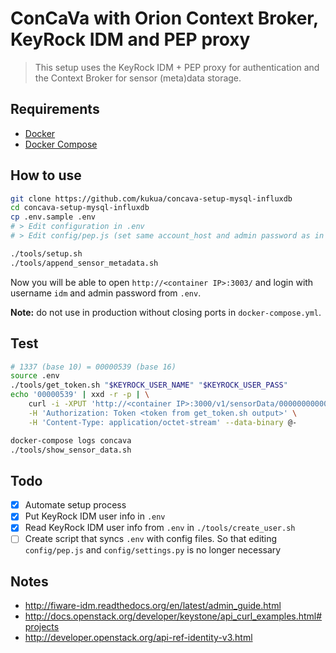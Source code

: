 # ConCaVa with Orion Context Broker, KeyRock IDM and PEP proxy

> This setup uses the KeyRock IDM + PEP proxy for authentication and the Context Broker for sensor (meta)data storage.

## Requirements

- [Docker](https://docs.docker.com/engine/installation/)
- [Docker Compose](https://docs.docker.com/compose/install/)

## How to use

```bash
git clone https://github.com/kukua/concava-setup-mysql-influxdb
cd concava-setup-mysql-influxdb
cp .env.sample .env
# > Edit configuration in .env
# > Edit config/pep.js (set same account_host and admin password as in .env)

./tools/setup.sh
./tools/append_sensor_metadata.sh
```

Now you will be able to open `http://<container IP>:3003/` and login with username `idm` and admin password from `.env`.

__Note:__ do not use in production without closing ports in `docker-compose.yml`.

## Test

```bash
# 1337 (base 10) = 00000539 (base 16)
source .env
./tools/get_token.sh "$KEYROCK_USER_NAME" "$KEYROCK_USER_PASS"
echo '00000539' | xxd -r -p | \
	curl -i -XPUT 'http://<container IP>:3000/v1/sensorData/0000000000000001' \
	-H 'Authorization: Token <token from get_token.sh output>' \
	-H 'Content-Type: application/octet-stream' --data-binary @-

docker-compose logs concava
./tools/show_sensor_data.sh
```

## Todo

- [x] Automate setup process
- [x] Put KeyRock IDM user info in `.env`
- [x] Read KeyRock IDM user info from `.env` in `./tools/create_user.sh`
- [ ] Create script that syncs `.env` with config files. So that editing `config/pep.js` and `config/settings.py` is no longer necessary

## Notes

- http://fiware-idm.readthedocs.org/en/latest/admin_guide.html
- http://docs.openstack.org/developer/keystone/api_curl_examples.html#projects
- http://developer.openstack.org/api-ref-identity-v3.html
